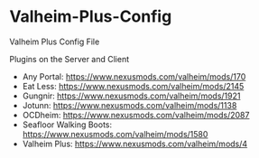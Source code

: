 # Valheim-Plus-Config
Valheim Plus Config File

Plugins on the Server and Client

- Any Portal: https://www.nexusmods.com/valheim/mods/170
- Eat Less: https://www.nexusmods.com/valheim/mods/2145
- Gungnir: https://www.nexusmods.com/valheim/mods/1921
- Jotunn: https://www.nexusmods.com/valheim/mods/1138
- OCDheim: https://www.nexusmods.com/valheim/mods/2087
- Seafloor Walking Boots: https://www.nexusmods.com/valheim/mods/1580
- Valheim Plus: https://www.nexusmods.com/valheim/mods/4
